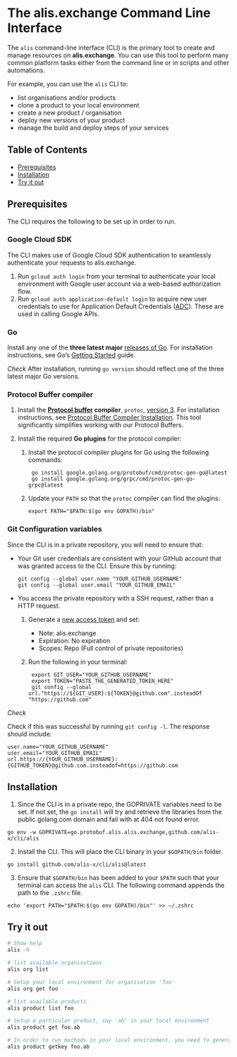 # The alis.exchange Command Line Interface

The `alis` command-line interface (CLI) is the primary tool to create and manage resources on **alis.exchange**.  You can use this tool to perform many common platform tasks either from the command line or in scripts and other automations.

For example, you can use the `alis` CLI to:

* list organisations and/or products
* clone a product to your local environment 
* create a new product / organisation
* deploy new versions of your product
* manage the build and deploy steps of your services

## Table of Contents

- [Prerequisites](https://github.com/alis-exchange/cli/blob/main/README.md#prerequisites)
- [Installation](https://github.com/alis-exchange/cli/blob/main/README.md#installation)
- [Try it out](https://github.com/alis-exchange/cli/blob/main/README.md#try-it-out)

## Prerequisites

The CLI requires the following to be set up in order to run.

### Google Cloud SDK

The CLI makes use of Google Cloud SDK authentication to seamlessly authenticate your requests to alis.exchange.  

1. Run `gcloud auth login` from your terminal to authenticate your local environment with Google user account via a web-based authorization flow.
2. Run `gcloud auth application-default login` to acquire new user credentials to use for Application Default Credentials ([ADC](https://developers.google.com/identity/protocols/application-default-credentials)). These are used in calling Google APIs.


### Go

Install any one of the **three latest major** [releases of Go](https://golang.org/doc/devel/release.html).  For installation instructions, see Go’s [Getting Started](https://golang.org/doc/install) guide.

_Check_
After installation, running `go version` should reflect one of the three latest major Go versions.

### Protocol Buffer compiler

1. Install the **[Protocol buffer](https://developers.google.com/protocol-buffers) compiler**, `protoc`, [version 3](https://developers.google.com/protocol-buffers/docs/proto3). For installation instructions, see [Protocol Buffer Compiler Installation](https://grpc.io/docs/protoc-installation/).  This tool significantly simplifies working with our Protocol Buffers.

2. Install the required **Go plugins** for the protocol compiler:

    1. Install the protocol compiler plugins for Go using the following commands:

            go install google.golang.org/protobuf/cmd/protoc-gen-go@latest
            go install google.golang.org/grpc/cmd/protoc-gen-go-grpc@latest

    2. Update your `PATH` so that the `protoc` compiler can find the plugins:

           export PATH="$PATH:$(go env GOPATH)/bin"
           
### Git Configuration variables

Since the CLI is in a private repository, you will need to ensure that:

- Your Git user credentials are consistent with your GitHub account that was granted access to the CLI. Ensure this by running:
    ```
    git config --global user.name "YOUR_GITHUB_USERNAME"
    git config --global user.email "YOUR_GITHUB_EMAIL"
    ```
- You access the private repository with a SSH request, rather than a HTTP request. 
    1. Generate a [new access token](https://github.com/settings/tokens/new) and set:
        - Note: alis.exchange
        - Expiration: No expiration
        - Scopes: Repo (Full control of private repositories)
    2. Run the following in your terminal:
        
            export GIT_USER="YOUR_GITHUB_USERNAME"
            export TOKEN="PASTE_THE_GENERATED_TOKEN_HERE"
            git config --global url."https://${GIT_USER}:${TOKEN}@github.com".insteadOf "https://github.com"
        
_Check_

Check if this was successful by running `git config -l`. The response should include:

    
    user.name="YOUR_GITHUB_USERNAME"
    user.email="YOUR_GITHUB_EMAIL"
    url.https://{YOUR_GITHUB_USERNAME}:{GITHUB_TOKEN}@github.com.insteadof=https://github.com
    

## Installation

1. Since the CLI is in a private repo, the GOPRIVATE variables need to be set.  If not set, the `go install` will try and retrieve the libraries from the public golang.com domain and fail with at 404 not found error.

```
go env -w GOPRIVATE=go.protobuf.alis.alis.exchange,github.com/alis-x/cli/alis
```
2. Install the CLI. This will place the CLI binary in your `$GOPATH/bin` folder.

```
go install github.com/alis-x/cli/alis@latest
```
3. Ensure that `$GOPATH/bin` has been added to your `$PATH` such that your terminal can access the `alis` CLI. The following command appends the path to the `.zshrc` file.

```
echo 'export PATH="$PATH:$(go env GOPATH)/bin"' >> ~/.zshrc
```

## Try it out

```bash
# Show help 
alis -h

# list available organisations
alis org list

# Setup your local environment for organisation 'foo'
alis org get foo

# list available products
alis product list foo

# Setup a particular product, say 'ab' in your local environment
alis product get foo.ab

# In order to run methods in your local environment, you need to generate a key file
alis product getkey foo.ab
```
